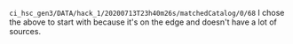 `ci_hsc_gen3/DATA/hack_1/20200713T23h40m26s/matchedCatalog/0/68`
I chose the above to start with because it's on the edge and doesn't have a lot of sources.

